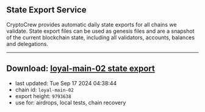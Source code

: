 ## State Export Service
CryptoCrew provides automatic daily state exports for all chains we validate. State export files can be used as genesis files and are a snapshot of the current blockchain state, including all validators, accounts, balances and delegations.

---
**Download: [loyal-main-02 state export](https://dl-eu2.ccvalidators.com/SERVICE/loyal/loyal-main-02_export_9793638.json)**
---

- last updated: Tue Sep 17 2024 04:38:44
- chain id: `loyal-main-02`
- export height: `9793638`
- use for: airdrops, local tests, chain recovery
